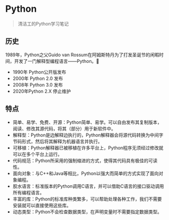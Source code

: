 # Python

> 清洁工的Python学习笔记

## 历史

1989年，Python之父Guido van Rossum在阿姆斯特丹为了打发圣诞节的闲暇时间，开发了一门解释型编程语言——Python。:100:

* 1990年 Python公开版发布
* 2000年 Python 2.0 发布
* 2008年 Python 3.0 发布
* 2020年Python 2.X 停止维护

## 特点

* 简单、易学、免费、开源：Python简单、易学。可以自由发布其复制版本，阅读、修改其源代码，将其（部分）用于新软件中。
* 解释型：Python是边解释边执行的，Python解释器会将源代码转换为中间字节码形式，然后将其解释为机器语言并执行。
* 可移植：Python解释器已被移植在许多平台上，Python程序无须经过修改就可以在多个平台上运行。
* 代码规范：Python所采用的强制缩进的方式，使得其代码具有极佳的可读性。
* 面向对象：与C++和Java等相比，Python以强大而简单的方式实现了面向对象编程。
* 胶水语言：标准版本的Python调用C语言，并可以借助C语言的接口驱动调用所有编程语言。
* 丰富的库：Python的标准库种类繁多，可以帮助处理各种工作，我们不需要安装就可以直接使用这些库。
* 动态类型：Python不会检查数据类型，在声明变量时不需要指定数据类型。




